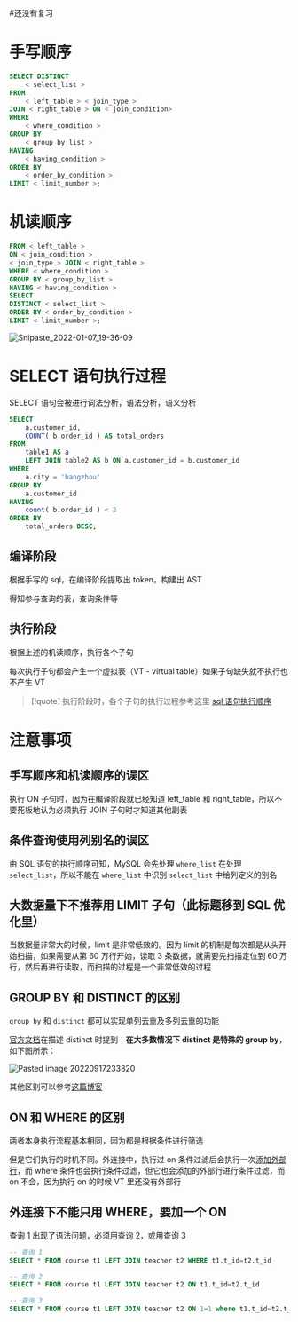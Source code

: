 #还没有复习 

# 手写顺序

```sql
SELECT DISTINCT
	< select_list >
FROM
	< left_table > < join_type >
JOIN < right_table > ON < join_condition>
WHERE
	< where_condition >
GROUP BY
	< group_by_list >
HAVING
	< having_condition >
ORDER BY
	< order_by_condition >
LIMIT < limit_number >;
```

# 机读顺序

```sql
FROM < left_table >
ON < join_condition >
< join_type > JOIN < right_table >
WHERE < where_condition >
GROUP BY < group_by_list >
HAVING < having_condition >
SELECT
DISTINCT < select_list >
ORDER BY < order_by_condition >
LIMIT < limit_number >;
```

![Snipaste_2022-01-07_19-36-09](https://wings-liberty.oss-cn-beijing.aliyuncs.com/note/Snipaste_2022-01-07_19-36-09.png)


# SELECT 语句执行过程

SELECT 语句会被进行词法分析，语法分析，语义分析


```sql
SELECT
	a.customer_id,
	COUNT( b.order_id ) AS total_orders 
FROM
	table1 AS a
	LEFT JOIN table2 AS b ON a.customer_id = b.customer_id 
WHERE
	a.city = 'hangzhou' 
GROUP BY
	a.customer_id 
HAVING
	count( b.order_id ) < 2 
ORDER BY
	total_orders DESC;
```

## 编译阶段

根据手写的 sql，在编译阶段提取出 token，构建出 AST

得知参与查询的表，查询条件等

## 执行阶段

根据上述的机读顺序，执行各个子句

每次执行子句都会产生一个虚拟表（VT - virtual table）如果子句缺失就不执行也不产生 VT


> [!quote] 执行阶段时，各个子句的执行过程参考这里
> [sql 语句执行顺序](https://blog.51cto.com/u_15346267/5055813)

# 注意事项


## 手写顺序和机读顺序的误区

执行 ON 子句时，因为在编译阶段就已经知道 left_table 和 right_table，所以不要死板地认为必须执行 JOIN 子句时才知道其他副表


## 条件查询使用列别名的误区

由 SQL 语句的执行顺序可知，MySQL 会先处理 `where_list` 在处理 `select_list`，所以不能在 `where_list` 中识别 `select_list` 中给列定义的别名


## 大数据量下不推荐用 LIMIT 子句（此标题移到 SQL 优化里）

当数据量非常大的时候，limit 是非常低效的。因为 limit 的机制是每次都是从头开始扫描，如果需要从第 60 万行开始，读取 3 条数据，就需要先扫描定位到 60 万行，然后再进行读取，而扫描的过程是一个非常低效的过程


## GROUP BY 和 DISTINCT 的区别

`group by` 和 `distinct` 都可以实现单列去重及多列去重的功能

[官方文档](https://dev.mysql.com/doc/refman/8.0/en/distinct-optimization.html)在描述 distinct 时提到：**在大多数情况下 distinct 是特殊的 group by**，如下图所示：

![Pasted image 20220917233820](https://wings-liberty.oss-cn-beijing.aliyuncs.com/note/Pasted%20image%2020220917233820.png)


其他区别可以参考[这篇博客](https://blog.csdn.net/sufu1065/article/details/125669918)



## ON 和 WHERE 的区别

两者本身执行流程基本相同，因为都是根据条件进行筛选

但是它们执行的时机不同。外连接中，执行过 on 条件过滤后会执行一次[添加外部行](https://blog.51cto.com/u_15346267/5055813#:~:text=%E4%B8%8A%E7%BB%A7%E7%BB%AD%E8%BF%9B%E8%A1%8C%E3%80%82-,%E6%B7%BB%E5%8A%A0%E5%A4%96%E9%83%A8%E8%A1%8C,-%E8%BF%99%E4%B8%80%E6%AD%A5%E5%8F%AA%E6%9C%89)，而 where 条件也会执行条件过滤，但它也会添加的外部行进行条件过滤，而 on 不会，因为执行 on 的时候 VT 里还没有外部行


## 外连接下不能只用 WHERE，要加一个 ON

查询 1 出现了语法问题，必须用查询 2，或用查询 3

```sql
-- 查询 1
SELECT * FROM course t1 LEFT JOIN teacher t2 WHERE t1.t_id=t2.t_id
```

```sql
-- 查询 2
SELECT * FROM course t1 LEFT JOIN teacher t2 ON t1.t_id=t2.t_id
```

```sql
-- 查询 3
SELECT * FROM course t1 LEFT JOIN teacher t2 ON 1=1 where t1.t_id=t2.t_id
```


